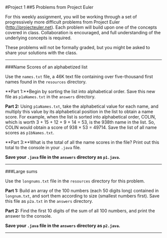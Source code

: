 #Project 1
##5 Problems from Project Euler

For this weekly assignment, you will be working through a set of progressively more difficult problems from Project Euler (http://projecteuler.net).
Each problem will build upon one of the concepts covered in class. Collaboration is encouraged, and full understanding of the underlying concepts is required.

These problems will not be formally graded, but you might be asked to share your solutions with the class.

-------------


###Name Scores of an alphabetized list

Use the `names.txt` file, a 46K text file containing over five-thousand first names found in the `resources` directory. 

**Part 1:**Begin by sorting the list into alphabetical order. Save this new file as `p1aNames.txt` in the `answers` directory.

**Part 2:** Using `p1aNames.txt`, take the alphabetical value for each name, and multiply this value by its alphabetical position in the list to obtain a name score.
For example, when the list is sorted into alphabetical order, COLIN, which is worth 3 + 15 + 12 + 9 + 14 = 53, is the 938th name in the list. So, COLIN would obtain a score of 938 × 53 = 49714.
Save the list of all name scores as `p1bNames.txt`.

**Part 3:**What is the total of all the name scores in the file? Print out this total to the console in your `.java` file.

**Save your `.java` file in the `answers` directory as `p1.java`.**

---------------------


###Large sums

Use the `longnums.txt` file in the `resources` directory for this problem.

**Part 1:** Build an array of the 100 numbers (each 50 digits long) contained in `longnum.txt`, and sort them according to size (smallest numbers first). Save this file as `p2a.txt` in the `answers` directory.

**Part 2:** Find the first 10 digits of the sum of all 100 numbers, and print the answer to the console.

**Save your `.java` file in the `answers` directory as `p2.java`.**

------------------------